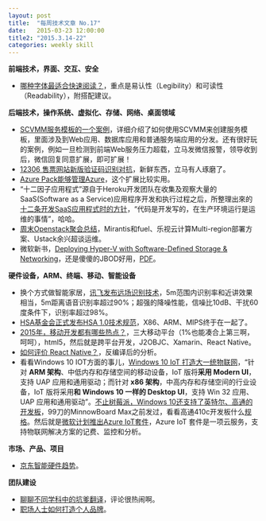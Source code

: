 ```yaml
---
layout: post
title:  "每周技术文章 No.17"
date:   2015-03-23 12:00:00
title2: "2015.3.14-22"
categories: weekly skill
---
```

**前端技术，界面、交互、安全**

* [哪种字体最适合快速阅读？](http://www.uisdc.com/fonts-for-quick-reading)，重点是易认性（Legibility）和可读性（Readability），附搭配建议。

**后端技术，操作系统、虚拟化、存储、网络、桌面领域**

* [SCVMM服务模板的一个案例](http://markwin.blog.51cto.com/148406/1621102)，详细介绍了如何使用SCVMM来创建服务模板，里面涉及到Web应用、数据库应用和普通服务端应用的分发。还有很好玩的案例，例如一旦检测到前端Web服务压力超载，立马发微信报警，领导收到后，微信回复同意扩展，即可扩展！
* [12306 售票网站新版验证码识别对抗](http://linux.im/2015/03/17/12306-new-captcha.html)，新鲜东西，立马有人琢磨了。
* [Azure Pack能够管理Azure](http://mp.weixin.qq.com/s?__biz=MzA3NTM1MzE4Nw==&mid=203378102&idx=1&sn=5a7bc8d417405b154966e27db685d577#rd)，这个扩展比较实用。
* “十二因子应用程式”源自于Heroku开发团队在收集及观察大量的SaaS(Software as a Service)应用程序开发和执行过程之后，所整理出來的[十二条开发SaaS应用程式时的方针](http://openstack.wiaapp.com/?p=1309)，“代码是开发写的，在生产环境运行是运维的事情”，哈哈。
* [周末Openstack聚会总结](http://www.chenshake.com/openstack-weekend-gatherings-summary-march-21-2015/)，Mirantis和fuel、乐视云计算Multi-region部署方案、Ustack余兴超谈运维。
* 微软新书，[Deploying Hyper-V with Software-Defined Storage & Networking](http://blogs.msdn.com/b/microsoft_press/archive/2015/03/17/free-ebook-microsoft-system-center-deploying-hyper-v-with-software-defined-storage-amp-networking.aspx)，还是傻傻的JBOD好用，[PDF](http://download.microsoft.com/download/F/9/D/F9D63A0A-F997-487B-B50A-FF59DE37A558/9780735695672.pdf)。


**硬件设备，ARM、终端、移动、智能设备**

* 换个方式做智能家居，[讯飞发布远场识别技术](http://www.leiphone.com/news/201503/BEMTcSwMitKKe9nO.html)，5m范围内识别率和近讲效果相当，5m距离语音识别率超过90%；超强的降噪性能，信噪比10dB、干扰60度条件下，识别率超过98%。
* [HSA基金会正式发布HSA 1.0技术规范](http://www.expreview.com/39409.html)，X86、ARM、MIPS终于在一起了。
* [2015年，移动开发都有哪些热点？](http://www.infoq.com/cn/articles/mobile-trend-2015)，三大移动平台（1%也能凑合上第三啊，呵呵），html5，然后就是跨平台开发，J2OBJC、Xamarin、React Native。
* [如何评价 React Native？](http://www.zhihu.com/question/27852694/answer/41704172)，反编译后的分析。
* 看看Windows 10 IOT方面的事儿，[Windows 10 IoT 打造大一统物联网](http://www.dgtle.com/article-9689-1.html)，“针对 **ARM 架构**、中低内存和存储空间的移动设备，IoT 版将**采用 Modern UI**，支持 UAP 应用和通用驱动；而针对 **x86 架构**，中高内存和存储空间的行业设备，IoT 版将采用**和 Windows 10 一样的 Desktop UI**，支持 Win 32 应用、UAP 应用和通用驱动”。[不止树莓派，Windows 10还支持了英特尔、高通的开发板](http://www.leiphone.com/news/201503/o3UYPNo9SUAWIwvl.html)，99刀的MinnowBoard Max之前发过，看看高通410c开发板什么[规格](http://www.cnmo.com/news/480548.html)。然后就是[微软计划推出Azure IoT套件](http://www.infoq.com/cn/news/2015/03/ms-azure-iot-suite)，Azure IoT 套件是一项云服务，支持物联网解决方案的记费、监控和分析。

**市场、产品、项目**

* [京东智能硬件趋势](http://zhidx.com/p/7766.html)。

**团队建设**

* [聊聊不同学科中的坑爹翻译](http://program-think.blogspot.com/2015/03/Translation-Mistakes.html)，评论很热闹啊。
* [职场人士如何打造个人品牌](http://www.woshipm.com/zhichang/143520.html)。


